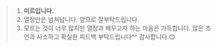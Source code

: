 >1. **미르입니다.**<br>
>2. 열정만은 넘쳐납니다. 앞으로 잘부탁드립니다.
>3. 모르는 것이 너무 많지만 열정과 배우고자 하는 마음은 가득합니다. 많은 조언과 사소하고 확실한 피드백 부탁드립니다^^ 감사합니다.😊
